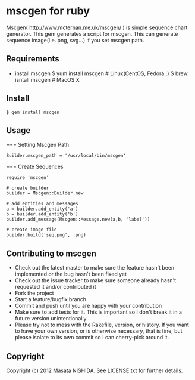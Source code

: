  mscgen for ruby
======================

Mscgen( http://www.mcternan.me.uk/mscgen/ ) is simple sequence chart generator. 
This gem generates a script for mscgen. This can generate sequence image(i.e. png, svg...) if you set mscgen path.

 Requirements
----------

* install mscgen
    $ yum install mscgen # Linux(CentOS, Fedora..)
    $ brew isntall mscgen # MacOS X


 Install
----------

    $ gem install mscgen


 Usage
----------
=== Setting Mscgen Path

    Builder.mscgen_path = '/usr/local/bin/mscgen'

=== Create Sequences

    require 'mscgen'
    
    # create builder
    builder = Mscgen::Builder.new
    
    # add entities and messages
    a = builder.add_entity('a')
    b = builder.add_entity('b')
    builder.add_message(Mscgen::Message.new(a,b, 'label'))
    
    # create image file
    builder.build('seq.png', :png)



 Contributing to mscgen
----------
 
* Check out the latest master to make sure the feature hasn't been implemented or the bug hasn't been fixed yet
* Check out the issue tracker to make sure someone already hasn't requested it and/or contributed it
* Fork the project
* Start a feature/bugfix branch
* Commit and push until you are happy with your contribution
* Make sure to add tests for it. This is important so I don't break it in a future version unintentionally.
* Please try not to mess with the Rakefile, version, or history. If you want to have your own version, or is otherwise necessary, that is fine, but please isolate to its own commit so I can cherry-pick around it.

 Copyright
----------
Copyright (c) 2012 Masata NISHIDA. See LICENSE.txt for further details.

